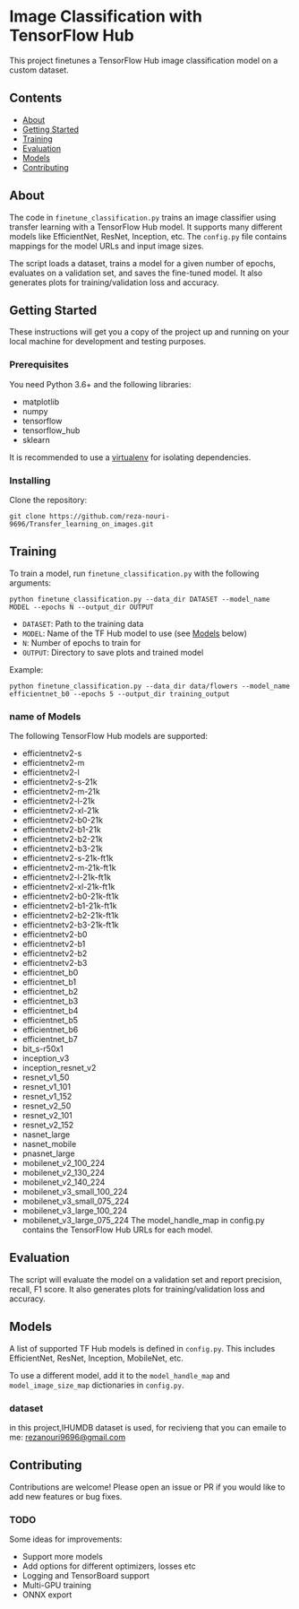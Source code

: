 # Image Classification with TensorFlow Hub

This project finetunes a TensorFlow Hub image classification model on a custom dataset.

## Contents

- [About](#about)
- [Getting Started](#getting_started)
- [Training](#training)
- [Evaluation](#evaluation)
- [Models](#models)
- [Contributing](#contributing)

## About <a name = "about"></a>

The code in `finetune_classification.py` trains an image classifier using transfer learning with a TensorFlow Hub model. It supports many different models like EfficientNet, ResNet, Inception, etc. The `config.py` file contains mappings for the model URLs and input image sizes.

The script loads a dataset, trains a model for a given number of epochs, evaluates on a validation set, and saves the fine-tuned model. It also generates plots for training/validation loss and accuracy.

## Getting Started <a name = "getting_started"></a>

These instructions will get you a copy of the project up and running on your local machine for development and testing purposes.

### Prerequisites

You need Python 3.6+ and the following libraries:

- matplotlib
- numpy
- tensorflow
- tensorflow_hub
- sklearn

It is recommended to use a [virtualenv](https://docs.python.org/3/library/venv.html) for isolating dependencies.

### Installing

Clone the repository:

```
git clone https://github.com/reza-nouri-9696/Transfer_learning_on_images.git
```

## Training <a name="training"></a>

To train a model, run `finetune_classification.py` with the following arguments:

```
python finetune_classification.py --data_dir DATASET --model_name MODEL --epochs N --output_dir OUTPUT
```

- `DATASET`: Path to the training data 
- `MODEL`: Name of the TF Hub model to use (see [Models](#models) below)
- `N`: Number of epochs to train for
- `OUTPUT`: Directory to save plots and trained model

Example:

```
python finetune_classification.py --data_dir data/flowers --model_name efficientnet_b0 --epochs 5 --output_dir training_output
```
### name of Models
The following TensorFlow Hub models are supported:

- efficientnetv2-s
- efficientnetv2-m
- efficientnetv2-l
- efficientnetv2-s-21k
- efficientnetv2-m-21k
- efficientnetv2-l-21k
- efficientnetv2-xl-21k
- efficientnetv2-b0-21k
- efficientnetv2-b1-21k
- efficientnetv2-b2-21k
- efficientnetv2-b3-21k
- efficientnetv2-s-21k-ft1k
- efficientnetv2-m-21k-ft1k
- efficientnetv2-l-21k-ft1k
- efficientnetv2-xl-21k-ft1k
- efficientnetv2-b0-21k-ft1k
- efficientnetv2-b1-21k-ft1k
- efficientnetv2-b2-21k-ft1k
- efficientnetv2-b3-21k-ft1k
- efficientnetv2-b0
- efficientnetv2-b1
- efficientnetv2-b2
- efficientnetv2-b3
- efficientnet_b0
- efficientnet_b1
- efficientnet_b2
- efficientnet_b3
- efficientnet_b4
- efficientnet_b5
- efficientnet_b6
- efficientnet_b7
- bit_s-r50x1
- inception_v3
- inception_resnet_v2
- resnet_v1_50
- resnet_v1_101
- resnet_v1_152
- resnet_v2_50
- resnet_v2_101
- resnet_v2_152
- nasnet_large
- nasnet_mobile
- pnasnet_large
- mobilenet_v2_100_224
- mobilenet_v2_130_224
- mobilenet_v2_140_224
- mobilenet_v3_small_100_224
- mobilenet_v3_small_075_224
- mobilenet_v3_large_100_224
- mobilenet_v3_large_075_224
The model_handle_map in config.py contains the TensorFlow Hub URLs for each model.
## Evaluation <a name="evaluation"></a>

The script will evaluate the model on a validation set and report precision, recall, F1 score. It also generates plots for training/validation loss and accuracy.

## Models <a name="models"></a>

A list of supported TF Hub models is defined in `config.py`. This includes EfficientNet, ResNet, Inception, MobileNet, etc.

To use a different model, add it to the `model_handle_map` and `model_image_size_map` dictionaries in `config.py`.
### dataset
in this project,IHUMDB dataset is used, for recivieng that you can emaile to me: rezanouri9696@gmail.com
## Contributing <a name="contributing"></a> 

Contributions are welcome! Please open an issue or PR if you would like to add new features or bug fixes.

### TODO

Some ideas for improvements:

- Support more models
- Add options for different optimizers, losses etc
- Logging and TensorBoard support
- Multi-GPU training
- ONNX export
